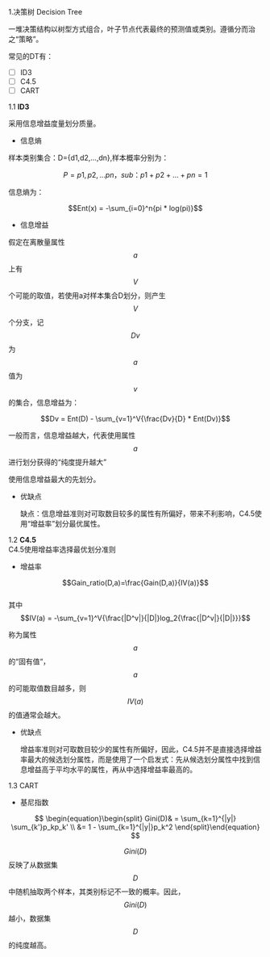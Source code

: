 1.决策树 Decision Tree

一堆决策结构以树型方式组合，叶子节点代表最终的预测值或类别。遵循分而治之“策略”。

常见的DT有：

* [ ] ID3
* [ ] C4.5
* [ ] CART

1.1 **ID3**

采用信息增益度量划分质量。

* 信息熵

样本类别集合：D={d1,d2,...,dn},样本概率分别为：

$$P={p1,p2,...pn}，sub：p1+p2+...+pn=1$$

信息熵为：

$$Ent(x) = -\sum_{i=0}^n{pi * log(pi)}$$

* 信息增益

假定在离散量属性$$a$$上有$$V$$个可能的取值，若使用a对样本集合D划分，则产生$$V $$个分支，记$$Dv$$为$$a$$值为$$v$$的集合，信息增益为：

$$Dv = Ent(D) - \sum_{v=1}^V{\frac{Dv}{D} * Ent(Dv)}$$

一般而言，信息增益越大，代表使用属性$$a$$进行划分获得的“纯度提升越大”

使用信息增益最大的先划分。

* 优缺点

  缺点：信息增益准则对可取数目较多的属性有所偏好，带来不利影响，C4.5使用“增益率”划分最优属性。

1.2 **C4.5**  
    C4.5使用增益率选择最优划分准则

* 增益率

$$Gain_ratio(D,a)=\frac{Gain(D,a)}{IV(a)}$$  
其中  
$$IV(a) = -\sum_{v=1}^V{\frac{|D^v|}{|D|}log_2{\frac{|D^v|}{|D|}}}$$

称为属性$$a$$的“固有值“，$$a$$的可能取值数目越多，则$$IV(a)$$的值通常会越大。

* 优缺点

    增益率准则对可取数目较少的属性有所偏好，因此，C4.5并不是直接选择增益率最大的候选划分属性，而是使用了一个启发式：先从候选划分属性中找到信息增益高于平均水平的属性，再从中选择增益率最高的。

1.3 CART
* 基尼指数

$$
\begin{equation}\begin{split}
Gini(D)& = \sum_{k=1}^{|y|} \sum_{k'}p_kp_k' \\
&= 1 - \sum_{k=1}^{|y|}p_k^2
\end{split}\end{equation}
$$

$$Gini(D)$$反映了从数据集$$D$$中随机抽取两个样本，其类别标记不一致的概率。因此，$$Gini(D)$$越小，数据集$$D$$的纯度越高。